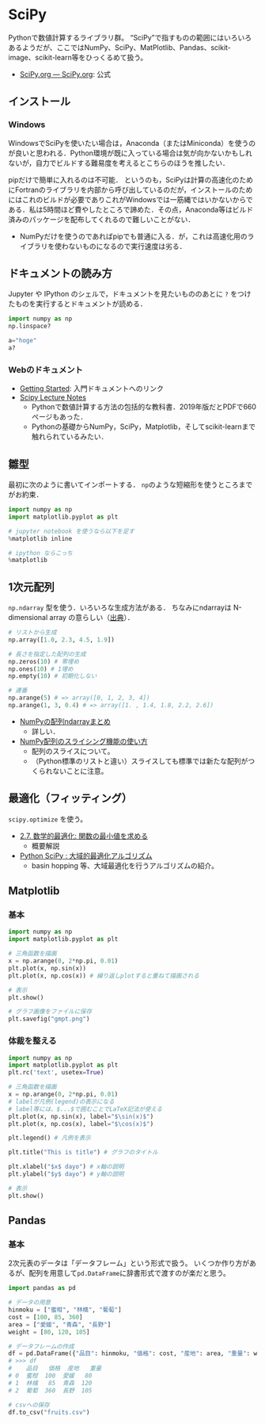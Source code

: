 # SciPy
Pythonで数値計算するライブラリ群。
“SciPy”で指すものの範囲にはいろいろあるようだが、ここではNumPy、SciPy、MatPlotlib、Pandas、scikit-image、scikit-learn等をひっくるめて扱う。

- [SciPy.org — SciPy.org](https://www.scipy.org/): 公式

## インストール
### Windows
WindowsでSciPyを使いたい場合は，Anaconda（またはMiniconda）を使うのが良いと思われる．Python環境が既に入っている場合は気が向かないかもしれないが，自力でビルドする難易度を考えるとこちらのほうを推したい．

pipだけで簡単に入れるのは不可能．
というのも，SciPyは計算の高速化のためにFortranのライブラリを内部から呼び出しているのだが，インストールのためにはこれのビルドが必要でありこれがWindowsでは一筋縄ではいかないからである．私は5時間ほど費やしたところで諦めた．その点，Anaconda等はビルド済みのパッケージを配布してくれるので難しいことがない．

- NumPyだけを使うのであればpipでも普通に入る．が，これは高速化用のライブラリを使わないものになるので実行速度は劣る．

## ドキュメントの読み方
Jupyter や IPython のシェルで，ドキュメントを見たいもののあとに `?` をつけたものを実行するとドキュメントが読める．

```python
import numpy as np
np.linspace?

a="hoge"
a?
```

### Webのドキュメント
- [Getting Started](https://www.scipy.org/getting-started.html): 入門ドキュメントへのリンク
- [Scipy Lecture Notes](http://scipy-lectures.org/index.html)
  - Pythonで数値計算する方法の包括的な教科書．2019年版だとPDFで660ページもあった．
  - Pythonの基礎からNumPy，SciPy，Matplotlib，そしてscikit-learnまで触れられているみたい．

## 雛型
最初に次のように書いてインポートする．
`np`のような短縮形を使うところまでがお約束．

```python
import numpy as np
import matplotlib.pyplot as plt

# jupyter notebook を使うなら以下を足す
%matplotlib inline

# ipython ならこっち
%matplotlib
```

## 1次元配列
`np.ndarray` 型を使う．いろいろな生成方法がある．
ちなみにndarrayは N-dimensional array の意らしい（[出典](https://www.pythonlikeyoumeanit.com/Module3_IntroducingNumpy/IntroducingTheNDarray.html)）．

```python
# リストから生成
np.array([1.0, 2.3, 4.5, 1.9])

# 長さを指定した配列の生成
np.zeros(10) # 零埋め
np.ones(10) # 1埋め
np.empty(10) # 初期化しない

# 連番
np.arange(5) # => array([0, 1, 2, 3, 4])
np.arange(1, 3, 0.4) # => array([1. , 1.4, 1.8, 2.2, 2.6])
```
- [NumPyの配列ndarrayまとめ](https://qiita.com/nakasan/items/12ab3445a4f8c771f64e)
  - 詳しい．
- [NumPy配列のスライシング機能の使い方](https://deepage.net/features/numpy-slicing.html)
  - 配列のスライスについて。
  - （Python標準のリストと違い）スライスしても標準では新たな配列がつくられないことに注意。

## 最適化（フィッティング）
`scipy.optimize` を使う。

- [2.7. 数学的最適化: 関数の最小値を求める](http://www.turbare.net/transl/scipy-lecture-notes/advanced/mathematical_optimization/index.html)
  - 概要解説
- [Python SciPy : 大域的最適化アルゴリズム](https://org-technology.com/posts/scipy-global-optimization-routines.html)
  - basin hopping 等、大域最適化を行うアルゴリズムの紹介。

## Matplotlib
### 基本
```python
import numpy as np
import matplotlib.pyplot as plt

# 三角函数を描画
x = np.arange(0, 2*np.pi, 0.01)
plt.plot(x, np.sin(x))
plt.plot(x, np.cos(x)) # 繰り返しplotすると重ねて描画される

# 表示
plt.show()

# グラフ画像をファイルに保存
plt.savefig("gmpt.png")
```

### 体裁を整える
```python
import numpy as np
import matplotlib.pyplot as plt
plt.rc('text', usetex=True)

# 三角函数を描画
x = np.arange(0, 2*np.pi, 0.01)
# labelが凡例(legend)の表示になる
# label等には、$...$で囲むことでLaTeX記法が使える
plt.plot(x, np.sin(x), label="$\sin(x)$")
plt.plot(x, np.cos(x), label="$\cos(x)$")

plt.legend() # 凡例を表示

plt.title("This is title") # グラフのタイトル

plt.xlabel("$x$ dayo") # x軸の説明
plt.ylabel("$y$ dayo") # y軸の説明

# 表示
plt.show()
```

## Pandas
### 基本
2次元表のデータは「データフレーム」という形式で扱う。
いくつか作り方があるが、配列を用意して`pd.DataFrame`に辞書形式で渡すのが楽だと思う。

```python
import pandas as pd

# データの用意
hinmoku = ["蜜柑", "林檎", "葡萄"]
cost = [100, 85, 360]
area = ["愛媛", "青森", "長野"]
weight = [80, 120, 105]

# データフレームの作成
df = pd.DataFrame({"品目": hinmoku, "価格": cost, "産地": area, "重量": weight})
# >>> df
#    品目   価格  産地   重量
# 0  蜜柑  100  愛媛   80
# 1  林檎   85  青森  120
# 2  葡萄  360  長野  105

# csvへの保存
df.to_csv("fruits.csv")
```
